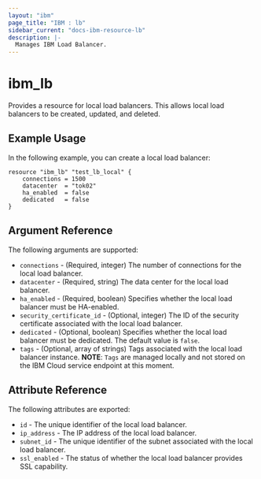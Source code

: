 ```yaml
---
layout: "ibm"
page_title: "IBM : lb"
sidebar_current: "docs-ibm-resource-lb"
description: |-
  Manages IBM Load Balancer.
---
```


# ibm\_lb

Provides a resource for local load balancers. This allows local load balancers to be created, updated, and deleted.

## Example Usage

In the following example, you can create a local load balancer:

```hcl
resource "ibm_lb" "test_lb_local" {
    connections = 1500
    datacenter  = "tok02"
    ha_enabled  = false
    dedicated   = false       
}
```

## Argument Reference

The following arguments are supported:

* `connections` - (Required, integer) The number of connections for the local load balancer.
* `datacenter` - (Required, string) The data center for the local load balancer.
* `ha_enabled` - (Required, boolean) Specifies whether the local load balancer must be HA-enabled.
* `security_certificate_id` - (Optional, integer) The ID of the security certificate associated with the local load balancer.
* `dedicated` - (Optional, boolean) Specifies whether the local load balancer must be dedicated. The default value is `false`.
* `tags` - (Optional, array of strings) Tags associated with the local load balancer instance.
  **NOTE**: `Tags` are managed locally and not stored on the IBM Cloud service endpoint at this moment.

## Attribute Reference

The following attributes are exported:

* `id` - The unique identifier of the local load balancer.
* `ip_address` - The IP address of the local load balancer.
* `subnet_id` - The unique identifier of the subnet associated with the local load balancer.
* `ssl_enabled` - The status of whether the local load balancer provides SSL capability.
